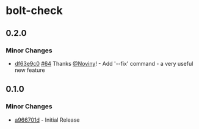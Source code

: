 # bolt-check

## 0.2.0

### Minor Changes

- [df63e9c0](https://github.com/changesets/changesets/commit/df63e9c0) [#64](https://github.com/changesets/changesets/pulls/64) Thanks [@Noviny](https://github.com/Noviny)! - Add '--fix' command - a very useful new feature

## 0.1.0

### Minor Changes

- [a966701d](https://github.com/Noviny/changesets/commit/a966701d) - Initial Release
